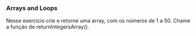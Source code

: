 ### Arrays and Loops ###

Nesse exercício crie e retorne uma array, com os números de 1 a 50. Chame a função de returnIntegersArray().